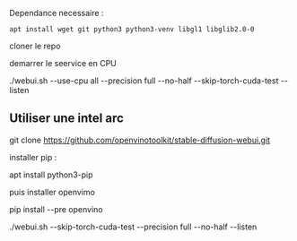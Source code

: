 
Dependance necessaire :

~~~shell
apt install wget git python3 python3-venv libgl1 libglib2.0-0
~~~

cloner le repo

demarrer le seervice en CPU


./webui.sh --use-cpu all --precision full --no-half --skip-torch-cuda-test --listen


## Utiliser une intel arc

git clone https://github.com/openvinotoolkit/stable-diffusion-webui.git


installer pip : 

apt install python3-pip

puis installer openvimo 

pip install --pre openvino


./webui.sh --skip-torch-cuda-test --precision full --no-half --listen

